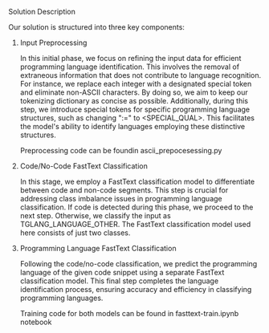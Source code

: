 Solution Description

Our solution is structured into three key components:
1. Input Preprocessing

   In this initial phase, we focus on refining the input data for efficient programming language identification.
   This involves the removal of extraneous information that does not contribute to language recognition.
   For instance, we replace each integer with a designated special token and eliminate non-ASCII characters.
   By doing so, we aim to keep our tokenizing dictionary as concise as possible. Additionally, during this step,
   we introduce special tokens for specific programming language structures, such as changing ":=" to <SPECIAL_QUAL>.
   This facilitates the model's ability to identify languages employing these distinctive structures.

   Preprocessing code can be foundin ascii_prepocesessing.py

3. Code/No-Code FastText Classification

   In this stage, we employ a FastText classification model to differentiate between code and non-code segments.
   This step is crucial for addressing class imbalance issues in programming language classification.
   If code is detected during this phase, we proceed to the next step. Otherwise, we classify the input as TGLANG_LANGUAGE_OTHER.
   The FastText classification model used here consists of just two classes.

5. Programming Language FastText Classification

   Following the code/no-code classification, we predict the programming language of the given code
   snippet using a separate FastText classification model. This final step completes the language
   identification process, ensuring accuracy and efficiency in classifying programming languages.

   Training code for both models can be found in fasttext-train.ipynb notebook
